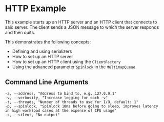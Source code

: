 # HTTP Example

This example starts up an HTTP server and an HTTP client that connects to said server. The client sends a JSON message to which the server responds and then quits.

This demonstrates the following concepts:
* Defining and using serializers
* How to set up an HTTP server
* How to set up an HTTP client using the `ClientFactory`
* Using the advanced parameter `Spinlock` in the `MultimapQueue`.

## Command Line Arguments

```shell
-a, --address, "Address to bind to, e.g. 127.0.0.1"
-v, --verbosity, "Increase logging for each -v"
-t, --threads, "Number of threads to use for I/O, default: 1"
-p, --spinlock, "Spinlock 10ms before going to sleep, improves latency in high workload cases at the expense of CPU usage"
-s, --silent, "No output"
```

